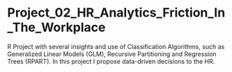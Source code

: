 # Project_02_HR_Analytics_Friction_In_The_Workplace
 R Project with several insights and use of Classification Algorithms, such as Generalized Linear Models (GLM), Recursive Partitioning and Regression Trees (RPART). In this project I propose data-driven decisions to the HR.
